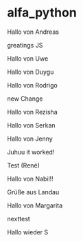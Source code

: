 # alfa_python

Hallo von Andreas

greatings JS

Hallo von Uwe

Hallo von Duygu

Hallo von Rodrigo

new Change

Hallo von Rezisha

Hallo von Serkan

Hallo von Jenny

Juhuu it worked!

Test (René)

Hallo von Nabil!!

Grüße aus Landau

Hallo von Margarita

nexttest

Hallo wieder S